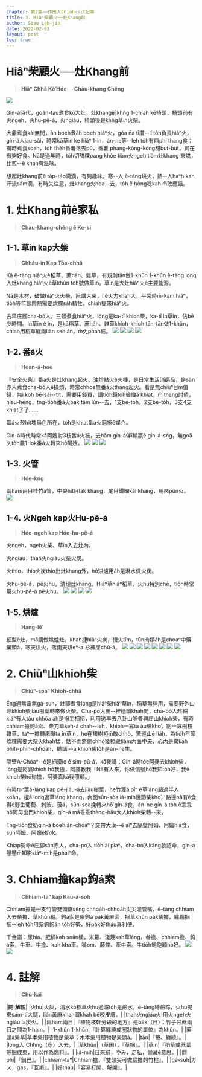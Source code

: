 ```yaml
---
chapter: 第2章——作田人Chia̍h-si̍t記事
title: 3. Hiâⁿ柴顧火──灶Khang前
author: Siau Lah-jih
date: 2022-02-03
layout: post
toc: true
---
```


# Hiâⁿ柴顧火──灶Khang前
> **Hiâⁿ Chhâ Kò͘ Hóe──Chàu-khang Chêng**

![](../too5/09/9-1-4a.磚仔灶.jpg)

Gín-á時代，goán-tau煮食kō͘大灶，灶khang前khǹg 1-chiah kē椅頭，椅頭前有火ngeh，火hu-pê-á，火ngiáu，椅頭後是khǹg草in火柴。

大鼎煮食kài無閒，a̍h boeh煮a̍h boeh hiâⁿ火，góa n̄a tī厝--lí to̍h負責hiâⁿ火，gín-á人iau-sâi，時常kā草in ke hiâⁿ 1-in，án-ne等--leh to̍h有鼎phí thang食；有時煮食soah，to̍h the̍h番薯落去pû，番薯 phang-kòng-kòng甜but-but，實在有夠好食。Nā是過年時，to̍h切甜粿pang khòe tiàm火ngeh tiàm灶khang 來烘，比煎--ê khah有滋味。

想起灶khang前ê ta̍p-ta̍p滴滴，有夠趣味，寒--人 ē-tàng烘火，熱--人haⁿh kah汗流sám滴，有時失注意，灶khang火hoa--去，to̍h ē hông唸kah m̄敢應話。

# 1. 灶Khang前ê家私
>**Chàu-khang-chêng ê Ke-si**

## 1-1. 草in kap大柴
>**Chháu-in Kap Tōa-chhâ**

Kā ē-tàng hiâⁿ火ê稻草、蔗ha̍h、雜草，有規則tān做1-khûn 1-khûn ē-tàng long入灶khang hiâⁿ火ê草khûn to̍h號做草in。草in是大灶hiâⁿ火ê主要能源。

Nā是木材，破做hiâⁿ火火柴，阮講大柴，i ê火力khah大，平常時m̄-kam hiâⁿ，tio̍h等年節鬧熱需要炊粿sa̍h精牲，chiah提來hiâⁿ火。

古早庄腳cha-bó͘人，三頓煮食hiâⁿ火，lóng是ka-tī khioh柴，ka-tī in草in，佔bē少時間。In草in ê in，是kā稻草、蔗ha̍h、雜草khioh-khioh tān-tān做1-khûn，chiah用稻草纏兩liàn seh ân，m̄免phah結。
![](../too5/09/9-2-4.草絪.jpg)
![](../too5/09/9-2-6.草絪陳松雄.jpg)
![](../too5/09/9-2-5.草絪蕭文章.jpg)
![](../too5/09/9-2-6a.火柴龍眼仔柴.jpg)

## 1-2. 番á火
>**Hoan-á-hoe**

『安全火柴』番á火是灶khang起火、油燈點火ê火種，是日常生活消磨品，是sàn赤人煮食cha-bó͘人ê操煩，時常chhōe無番á火thang起火。看是無chiūⁿ目m̄值錢，無i koh bē-sái--tit，需要用錢買，講tio̍h錢to̍h儉儉á khiat，m̄ thang討債，hiau-hēng，tn̄g-tio̍h番á火bak tâm lùn--去，1支bē-to̍h，2支bē-to̍h，3支4支khiat了了‥‥‥

番á火殼hit塊烏色所在，to̍h是khiat番á火磨擦ê媒介。

Gín-á時代時常kā阿嫂討3枝番á火枝，去hām gín-á伴ī輸贏ê gín-á-sńg，無goā久to̍h贏1-lok番á火轉來hō͘阿嫂。
![](../too5/09/9-2-12.番仔火.jpg)
![](../too5/09/9-2-13.番仔火.jpg)
![](../too5/09/9-2-14.番仔火黃文本.jpg)

## 1-3. 火管
>**Hóe-kńg**

兩ham兩目桂竹á管，中央hit目lak khang，尾目鑽細kâi khang，用來pûn火。
![](../too5/09/9-2-3.火管蕭文章.jpg)

## 1-4. 火Ngeh kap火Hu-pê-á
>**Hóe-ngeh kap Hóe-hu-pê-á**

火ngeh，ngeh火柴、草in入去灶內。

火ngiáu，thah火ngiáu火柴火炭。

火thio，thio火炭thio出灶khang外，hō͘烘爐用a̍h是淋水做火炭。

火hu-pê-á，pê火hu，清理灶khang。Hiâⁿ草hiâⁿ稻草，火hu特別chē，tio̍h時常用火hu-pê-á pê火hu。
![](../too5/09/9-2-1火鋏.jpg)
![](../too5/09/9-2-1a.火挑.jpg)
![](../too5/09/9-2-2.火鋏火烌挑.jpg)
![](../too5/09//9-2-2a.火鋏新.jpg)


## 1-5. 烘爐
>**Hang-lô͘**

細型ê灶，mā講做烘爐灶，khah捷hiâⁿ火炭，慢火tīm，tūn肉類a̍h是choaⁿ中藥藥頭á，寒天烘火，落雨天烘eⁿ-a 衫褲尿chū-á。
![](../too5/09/9-2-7.烘爐.jpg)
![](../too5/09/9-2-8.烘爐.jpg)
![](../too5/09/9-2-9.烘爐.jpg)
![](../too5/09/9-2-10.烘爐.jpg)
![](../too5/09/9-2-11.烘爐仔.jpg)
![](../too5/09/9-2-11a.烘爐.jpg)
![](../too5/09/9-2-11b.烘爐.jpg)
![](../too5/09/9-2-11c.烘爐.jpg)

# 2. Chiūⁿ山khioh柴
>**Chiūⁿ-soaⁿ Khioh-chhâ**

Éng過無電無gá-suh，灶腳煮食lóng是hiâⁿ柴hiâⁿ草in，稻草無夠用，需要野外山坪khioh柴jiàu樹葉轉來做火柴。Cha-po͘人田--裡穡頭khah閒，cha-bó͘人趁細kiáⁿ有人tàu chhōa a̍h是撥工相招，利用透早去八卦山脈普興庄山khioh柴，有時chhiam擔鉤á索、柴刀草keh-á chah--leh，khioh一寡ta àu柴kho͘，割一寡樹枝雜草，taⁿ一擔轉來曝ta in草in，he在欉樹椏m̄敢chhò，驚巡山ē lia̍h，為tio̍h年節炊粿需要大柴火khah猛，姑不而將偷chhò幾椏藏tiàm內面中央，心內是驚kah phi̍h-phi̍h-chhoah，聽講ī--a khioh柴to̍h是án-ne生。

隔壁A-Chóaⁿ--ê是細漢io ê sim-pū-á，kā我講：Gín-á時tòe阿婆去khioh柴，lóng是阿婆khioh hō͘我擔，阿婆教我「Nā有人來，你做信號hō͘我知to̍h好，我ē khioh柴hō͘你擔，阿婆真kā我照顧。」

有時taⁿ葉á-láng kap pê-jiáu-á去jiàu樹葉，he竹篾á pīⁿ ê草láng超過半人koân，棍á long過草láng khang，內面sūn-sòa iá-mih幾節柴kho͘，路邊nā有ē食得ê野生葡萄、刺波、菝á，sūn-sòa挽轉來hō͘ gín-á食，án-ne gín-á to̍h ē乖乖hō͘阿母出門khioh柴，gín-á mā乖乖thèng-hāu大人khioh柴轉--來。

Tn̄g-tio̍h食奶gín-á boeh án-chóaⁿ？交帶大漢--ê āiⁿ去隔壁阿姆、阿嬸hia食，suh阿姆、阿嬸ê奶水。

Khiap勢命ê庄腳sàn赤人，cha-po͘人 tio̍h ài piàⁿ，cha-bó͘人kāng款認命，gín-á戇戇m̄知影siáⁿ-mih是pháiⁿ命。

# 3. Chhiam擔kap鉤á索
>**Chhiam-taⁿ kap Kau-á-soh**

Chhiam擔是一支竹管雙頭鋸sêng chhoa̍h-chhoa̍h尖尖灌管嘴，ē-tàng chhiam入去柴擔、草khûn縫。鉤á索是柴鉤á pa̍k黃麻索，捆草khûn pa̍k柴擔，纏纏捆捆--leh to̍h用柴鉤鉤ân to̍h好勢，好pa̍k好tháu真利便。

千金譜：尿hia、肥桶kah soān桶，米籮、淺篾kah草láng，畚擔、chhiam擔、鉤á索，牛車、牛擔、kah kha車。嘴om、藤條、牽牛索。牛tio̍h飼飽顧ho͘好。
![](../too5/09/9-4-39.鉤仔索.jpg)
![](../too5/09/9-4-40.鉤仔索柴鉤.jpg)


# 4. 註解
> **Chù-kái**

|**詞**|**解說**|
|火hu|火灰，清水kō͘稻草火hu過濾to̍h是鹼水，ē-tàng縛鹼粽，火hu提來sám-tī大腿，lián黃麻khah澀khah bē咬皮膚。|
|thah火ngiáu火|用火ngeh火ngiáu lā炭火。|
|兩ham兩目|『植物枝幹分段的地方』是ba̍k（目）；竹子甘蔗兩目之間為1-ham。|
|1-khûn 1-khûn|『計算纏繞成圈狀物的單位』為khûn。|
|藥頭á藥草|草本藥用植物是藥草；木本藥用植物是藥頭á。|
|tān|『捲、纏繞』。|
|long入|Chhng（穿）入去。|
|草khûn|（草囷），『草捆』。|
|草in|『稻草或蔗葉等捆成束，用以作為燃料』。|
|iá-mih|日來辭，やみ，走私，偷藏ê意思。|
|鼎phí|『鍋巴』。|
|chhiam-taⁿ|Chhiam擔，『雙頭尖可做扁擔的竹棍』。|
|gá-suh|ガス，gas，『瓦斯』。|
|好tháu|『容易打開、解開』。|
